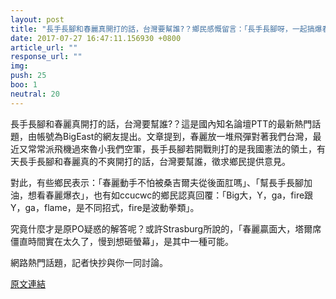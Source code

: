 ```yaml
---
layout: post
title: "長手長腳和春麗真開打的話，台灣要幫誰?？鄉民感慨留言：「長手長腳呀，一起搞爆春麗」。"
date: 2017-07-27 16:47:11.156930 +0800
article_url: ""
response_url: ""
img: 
push: 25
boo: 1
neutral: 20
---
```


長手長腳和春麗真開打的話，台灣要幫誰?？這是國內知名論壇PTT的最新熱門話題，由帳號為BigEast的網友提出。文章提到，春麗放一堆飛彈對著我們台灣，最近又常常派飛機過來魯小我們空軍，長手長腳若開戰則打的是我國憲法的領土，有天長手長腳和春麗真的不爽開打的話，台灣要幫誰，徵求鄉民提供意見。

對此，有些鄉民表示：「春麗動手不怕被桑吉爾夫從後面肛嗎」、「幫長手長腳加油，想看春麗爆衣」，也有如ccucwc的鄉民認真回覆：「Big大，Y，ga，fire跟Y，ga，flame，是不同招式，fire是波動拳類」。

究竟什麼才是原PO疑惑的解答呢？或許Strasburg所說的，「春麗贏面大，塔爾席僵直時間實在太久了，慢到想砸螢幕」，是其中一種可能。

網路熱門話題，記者快抄與你一同討論。

<a href = "https://www.ptt.cc/bbs/Gossiping/M.1501135585.A.249.html">原文連結</a>

